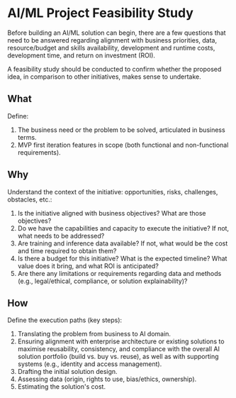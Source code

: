 # AI/ML Project Feasibility Study
Before building an AI/ML solution can begin, there are a few questions that need to be answered regarding alignment with business priorities, data, resource/budget and skills availability, development and runtime costs, development time, and return on investment (ROI).

A feasibility study should be conducted to confirm whether the proposed idea, in comparison to other initiatives, makes sense to undertake.

## What
Define:
1. The business need or the problem to be solved, articulated in business terms.
2. MVP first iteration features in scope (both functional and non-functional requirements).

## Why
Understand the context of the initiative: opportunities, risks, challenges, obstacles, etc.:
1. Is the initiative aligned with business objectives? What are those objectives?
2. Do we have the capabilities and capacity to execute the initiative? If not, what needs to be addressed?
3. Are training and inference data available? If not, what would be the cost and time required to obtain them?
4. Is there a budget for this initiative? What is the expected timeline? What value does it bring, and what ROI is anticipated?
5. Are there any limitations or requirements regarding data and methods (e.g., legal/ethical, compliance, or solution explainability)?

## How
Define the execution paths (key steps):
1. Translating the problem from business to AI domain.
2. Ensuring alignment with enterprise architecture or existing solutions to maximise reusability, consistency, and compliance with the overall AI solution portfolio (build vs. buy vs. reuse), as well as with supporting systems (e.g., identity and access management).
3. Drafting the initial solution design.
4. Assessing data (origin, rights to use, bias/ethics, ownership).
5. Estimating the solution's cost.

